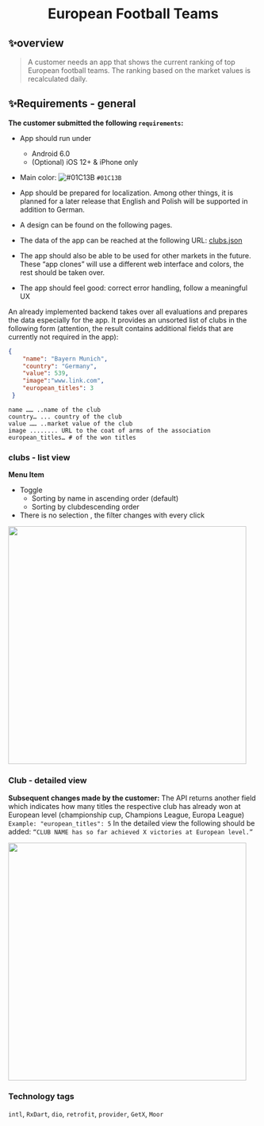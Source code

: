 <h1 align="center">European Football Teams</h1>

## ✨overview
> A customer needs an app that shows the current ranking of top European football teams. The ranking based on the market values is recalculated daily.


## ✨Requirements - general
**The customer submitted the following `requirements`:**
- App should run under 
  - Android 6.0
  - \(Optional) iOS 12+ & iPhone only
- Main color: ![#01C13B](https://via.placeholder.com/15/01C13B/000000?text=+) `#01C13B`
- App should be prepared for localization. Among other things, it is planned for a later release that English and Polish will be supported in addition to German.
- A design can be found on the following pages.
- The data of the app can be reached at the following URL: [clubs.json](https://public.allaboutapps.at/hiring/clubs.json)

- The app should also be able to be used for other markets in the future. These “app clones” will use a different web interface and colors, the rest should be taken over.
- The app should feel good: correct error handling, follow a meaningful UX<br />


An already implemented backend takes over all evaluations and prepares the data especially for the app. It provides an unsorted list of clubs in the following form (attention, the result contains additional fields that are currently not required in the app):

```json
{
    "name": "Bayern Munich",
    "country": "Germany",
    "value": 539,
    "image":"www.link.com",
    "european_titles": 3
 }
```
```
name …… ..name of the club
country… ... country of the club
value …… ..market value of the club
image ........ URL to the coat of arms of the association
european_titles… # of the won titles
```

### clubs - list view
**Menu Item**
- Toggle
  - Sorting by name in ascending order (default)
  - Sorting by clubdescending order
- There is no selection , the filter changes with every click

<img src="https://user-images.githubusercontent.com/31988724/99004788-f47e0900-253f-11eb-8645-fbcb0f26975d.png"  height="480">

### Club - detailed view
**Subsequent changes made by the customer:**
The API returns another field which indicates how many titles the respective club has already won at European level (championship cup, Champions League, Europa League)
`Example: "european_titles": 5`
In the detailed view the following should be added:
`“CLUB NAME has so far achieved X victories at European level.”`


<img src="https://user-images.githubusercontent.com/31988724/99004794-f5af3600-253f-11eb-97db-113cb7f9aabf.png"  height="480">

### Technology tags
`intl`, `RxDart`, `dio`, `retrofit`, `provider`, `GetX`, `Moor`

